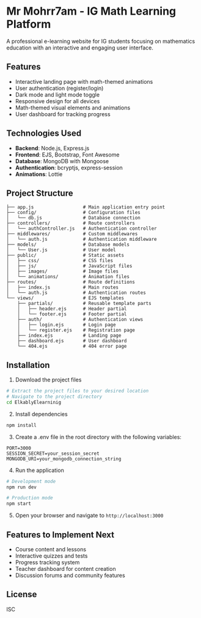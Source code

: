 # Mr Mohrr7am - IG Math Learning Platform

A professional e-learning website for IG students focusing on mathematics education with an interactive and engaging user interface.

## Features

- Interactive landing page with math-themed animations
- User authentication (register/login)
- Dark mode and light mode toggle
- Responsive design for all devices
- Math-themed visual elements and animations
- User dashboard for tracking progress

## Technologies Used

- **Backend**: Node.js, Express.js
- **Frontend**: EJS, Bootstrap, Font Awesome
- **Database**: MongoDB with Mongoose
- **Authentication**: bcryptjs, express-session
- **Animations**: Lottie

## Project Structure

```
├── app.js                  # Main application entry point
├── config/                 # Configuration files
│   └── db.js               # Database connection
├── controllers/            # Route controllers
│   └── authController.js   # Authentication controller
├── middlewares/            # Custom middlewares
│   └── auth.js             # Authentication middleware
├── models/                 # Database models
│   └── User.js             # User model
├── public/                 # Static assets
│   ├── css/                # CSS files
│   ├── js/                 # JavaScript files
│   ├── images/             # Image files
│   └── animations/         # Animation files
├── routes/                 # Route definitions
│   ├── index.js            # Main routes
│   └── auth.js             # Authentication routes
└── views/                  # EJS templates
    ├── partials/           # Reusable template parts
    │   ├── header.ejs      # Header partial
    │   └── footer.ejs      # Footer partial
    ├── auth/               # Authentication views
    │   ├── login.ejs       # Login page
    │   └── register.ejs    # Registration page
    ├── index.ejs           # Landing page
    ├── dashboard.ejs       # User dashboard
    └── 404.ejs             # 404 error page
```

## Installation

1. Download the project files
```bash
# Extract the project files to your desired location
# Navigate to the project directory
cd ElkablyElearninig
```

2. Install dependencies
```bash
npm install
```

3. Create a .env file in the root directory with the following variables:
```
PORT=3000
SESSION_SECRET=your_session_secret
MONGODB_URI=your_mongodb_connection_string
```

4. Run the application
```bash
# Development mode
npm run dev

# Production mode
npm start
```

5. Open your browser and navigate to `http://localhost:3000`

## Features to Implement Next

- Course content and lessons
- Interactive quizzes and tests
- Progress tracking system
- Teacher dashboard for content creation
- Discussion forums and community features

## License

ISC

